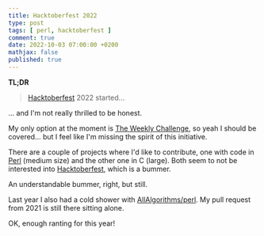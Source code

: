 ```yaml
---
title: Hacktoberfest 2022
type: post
tags: [ perl, hacktoberfest ]
comment: true
date: 2022-10-03 07:00:00 +0200
mathjax: false
published: true
---
```


**TL;DR**

> [Hacktoberfest][] 2022 started...

... and I'm not really thrilled to be honest.

My only option at the moment is [The Weekly Challenge][], so yeah I
should be covered... but I feel like I'm missing the spirit of this
initiative.

There are a couple of projects where I'd like to contribute, one with
code in [Perl][] (medium size) and the other one in C (large). Both seem
to not be interested into [Hacktoberfest][], which is a bummer.

An understandable bummer, right, but still.

Last year I also had a cold shower with [AllAlgorithms/perl][]. My pull
request from 2021 is still there sitting alone.

OK, enough ranting for this year!

[Perl]: https://www.perl.org/
[Hacktoberfest]: https://hacktoberfest.digitalocean.com/
[AllAlgorithms/perl]: https://github.com/AllAlgorithms/perl
[The Weekly Challenge]: https://theweeklychallenge.org/
